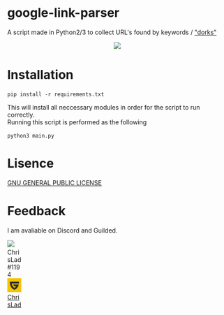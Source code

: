# google-link-parser
A script made in Python2/3 to collect URL's found by keywords / ["dorks"](https://en.wikipedia.org/wiki/Google_hacking)
<br>
<p align="center">
 <img src="https://www.google.com/images/branding/googlelogo/1x/googlelogo_color_272x92dp.png">
 </p>

# Installation
```shell
pip install -r requirements.txt
```
This will install all neccessary modules in order for the script to run correctly.
<br>
Running this script is performed as the following
```shell
python3 main.py
```
# Lisence
<a href="LICENSE">GNU GENERAL PUBLIC LICENSE</a>

# Feedback
I am avaliable on Discord and Guilded.
<p style="width: 32px; height: 32px; float: top;">
<img src="https://cdn3.iconfinder.com/data/icons/popular-services-brands-vol-2/512/discord-32.png"> ChrisLad#1194</img> <br> <img style="width: 32px; height: 32px;" src="repo-assets/guilded-favicon.png"> <a href="https://www.guilded.gg/profile/x4o9pWXm"</a>ChrisLad</img>
